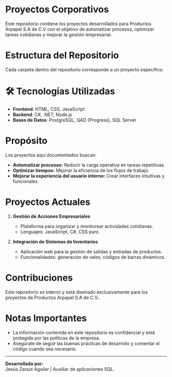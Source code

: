 # Proyectos Corporativos

Este repositorio contiene los proyectos desarrollados para Productos Arpapel S.A de C.V con el objetivo de automatizar procesos, optimizar tareas cotidianas y mejorar la gestión empresarial.  

# Estructura del Repositorio

Cada carpeta dentro del repositorio corresponde a un proyecto específico.  

# 🛠 Tecnologías Utilizadas

- **Frontend**: HTML, CSS, JavaScript  
- **Backend**: C#, .NET, Node.js  
- **Bases de Datos**: PostgreSQL, QAD (Progress), SQL Server 

# Propósito

Los proyectos aquí documentados buscan:  

- **Automatizar procesos:** Reducir la carga operativa en tareas repetitivas.  
- **Optimizar tiempos:** Mejorar la eficiencia de los flujos de trabajo.  
- **Mejorar la experiencia del usuario interno:** Crear interfaces intuitivas y funcionales.  

# Proyectos Actuales

1. **Gestión de Acciones Empresariales**  
   - Plataforma para organizar y monitorear actividades cotidianas.  
   - Lenguajes: JavaScript, C#, CSS puro.  

2. **Integración de Sistemas de Inventarios**  
   - Aplicación web para la gestión de salidas y entradas de productos.  
   - Funcionalidades: generación de vales, códigos de barras dinámicos.  

# Contribuciones

Este repositorio es interno y está diseñado exclusivamente para los proyectos de Productos Arpapel S.A de C.V..

# Notas Importantes

- La información contenida en este repositorio es confidencial y está protegida por las políticas de la empresa.  
- Asegúrate de seguir las buenas prácticas de desarrollo y comentar el código cuando sea necesario.  

---

**Desarrollado por:**  
Jesús Zaraut Aguilar | Auxiliar de aplicaciones SQL.
